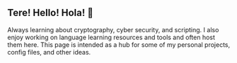 ## Tere! Hello! Hola! 👋

Always learning about cryptography, cyber security, and scripting. I also enjoy working on language learning resources and tools and often host them here. This page is intended as a hub for some of my personal projects, config files, and other ideas.
